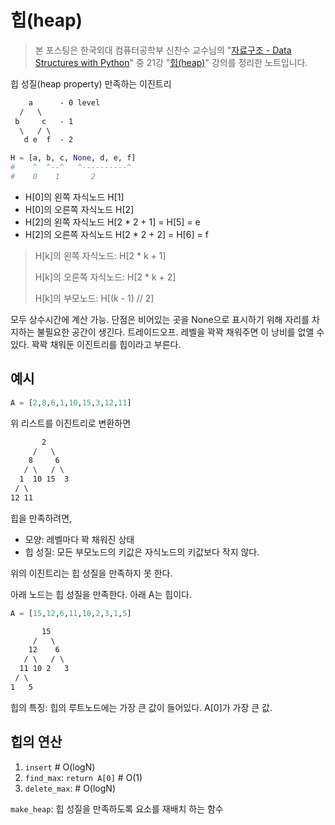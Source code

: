 # 힙(heap)

> 본 포스팅은 한국외대 컴퓨터공학부 신찬수 교수님의 "[자료구조 - Data Structures with Python](https://www.youtube.com/playlist?list=PLsMufJgu5933ZkBCHS7bQTx0bncjwi4PK)" 중 21강 "[힙(heap)](https://youtube.com/watch?v=8XnPN6IB22YU)" 강의를 정리한 노트입니다.

힙 성질(heap property) 만족하는 이진트리

```txt
    a      - 0 level
  /   \
 b     c   - 1
  \   / \
   d e  f  - 2
```

```py
H = [a, b, c, None, d, e, f]
#    ^  ^--^   ^----------^
#    0    1       2
```

- H[0]의 왼쪽 자식노드 H[1]
- H[0]의 오른쪽 자식노드 H[2]
- H[2]의 왼쪽 자식노드 H[2 * 2 + 1] = H[5] = e
- H[2]의 오른쪽 자식노드 H[2 * 2 + 2] = H[6] = f

> H[k]의 왼쪽 자식노드: H[2 * k + 1]
>
> H[k]의 오른쪽 자식노드: H[2 * k + 2]
>
> H[k]의 부모노드: H[(k - 1) // 2]

모두 상수시간에 계산 가능. 단점은 비어있는 곳을 None으로 표시하기 위해 자리를 차지하는 불필요한 공간이 생긴다. 트레이드오프. 레벨을 꽉꽉 채워주면 이 낭비를 없앨 수 있다. 꽉꽉 채워둔 이진트리를 힙이라고 부른다.

## 예시

```py
A = [2,8,6,1,10,15,3,12,11]
```

위 리스트를 이진트리로 변환하면

```txt
       2
     /   \
    8     6
   / \   / \
  1  10 15  3
 / \
12 11
```

힙을 만족하려면,

- 모양: 레벨마다 꽉 채워진 상태
- 힙 성질: 모든 부모노드의 키값은 자식노드의 키값보다 작지 않다.

위의 이진트리는 힙 성질을 만족하지 못 한다.

아래 노드는 힙 성질을 만족한다. 아래 A는 힙이다.

```py
A = [15,12,6,11,10,2,3,1,5]
```

```txt
       15
     /   \
    12    6
   / \   / \
  11 10 2   3
 / \
1   5
```

힙의 특징: 힙의 루트노드에는 가장 큰 값이 들어있다. A[0]가 가장 큰 값.

## 힙의 연산

1. `insert` # O(logN)
2. `find_max`: `return A[0]` # O(1)
3. `delete_max`: # O(logN)

`make_heap`: 힙 성질을 만족하도록 요소를 재배치 하는 함수
